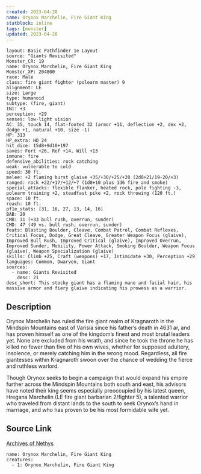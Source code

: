 ```yaml
---
created: 2023-04-28
name: Orynox Marchelin, Fire Giant King
statblock: inline
tags: [monster]
updated: 2023-04-28
---
```

```statblock
layout: Basic Pathfinder 1e Layout
source: "Giants Revisited"
Monster_CR: 19
name: Orynox Marchelin, Fire Giant King
Monster_XP: 204800
race: Male
class: fire giant fighter (polearm master) 9
alignment: LE
size: Large
type: humanoid
subtype: (fire, giant)
INI: +3
perception: +29
senses: low-light vision
AC: 35, touch 14, flat-footed 32 (armor +11, deflection +2, dex +2, dodge +1, natural +10, size -1)
HP: 313
HP_extra: HD 24
hit_dice: 15d8+9d10+197
saves: Fort +26, Ref +14, Will +13
immune: fire
defensive_abilities: rock catching
weak: vulnerable to cold
speed: 30 ft.
melee: +2 flaming burst glaive +35/+30/+25/+20 (2d8+21/19-20/×3)
ranged: rock +22/+17/+12/+7 (1d8+10 plus 1d6 fire and smoke)
special_attacks: flexible flanker, heated rock, pole fighting -3, polearm training +2, steadfast pike +2, rock throwing (120 ft.)
space: 10 ft.
reach: 10 ft.
pf1e_stats: [31, 16, 27, 13, 14, 16]
BAB: 20
CMB: 31 (+33 bull rush, overrun, sunder)
CMD: 47 (49 vs. bull rush, overrun, sunder)
feats: Blasting Boulder, Cleave, Combat Patrol, Combat Reflexes, Critical Focus, Dodge, Great Cleave, Greater Weapon Focus (glaive), Improved Bull Rush, Improved Critical (glaive), Improved Overrun, Improved Sunder, Mobility, Power Attack, Smoking Boulder, Weapon Focus (glaive), Weapon Specialization (glaive)
skills: Climb +25, Craft (weapons) +17, Intimidate +30, Perception +29
languages: Common, Dwarven, Giant
sources:
  - name: Giants Revisited
    desc: 21
desc_short: This stocky giant has a flaming mane and facial hair, his massive armor and fiery glaive indicating his prowess as a warrior.
```
## Description
Orynox Marchelin has ruled the fire giant realm of Kragnaroth in the Mindspin Mountains east of Varisia since his father’s death in 4631 ar, and has proven himself as one of the kingdom’s finest and most brutal leaders yet. None are excluded from his wrath, and since he took the throne he has killed no fewer than five of his own wives, whether for supposed adultery, insolence, or merely catching him in the wrong mood. Regardless, all fire giantesses within Kragnaroth swoon over the chance of wedding the fierce and ruthless warlord.

Though Orynox seeks to begin a campaign that would expand his empire further across the Mindspin Mountains both south and east, his advisors have noted their king seems especially preoccupied by his latest queen, Hregana Marchelin (LE fire giant barbarian 2/fighter 5), a talented warrior who traveled from distant lands to the south to seek Orynox’s hand in marriage, and who has proven to be his most formidable wife yet.
## Source Link
[Archives of Nethys](https://aonprd.com/MonsterDisplay.aspx?ItemName=Orynox%20Marchelin%2C%20Fire%20Giant%20King)
```encounter-table
name: Orynox Marchelin, Fire Giant King
creatures:
  - 1: Orynox Marchelin, Fire Giant King
```
